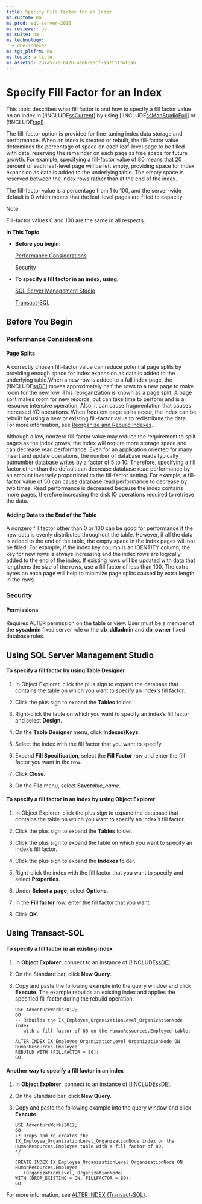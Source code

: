 ```yaml
---
title: Specify Fill Factor for an Index
ms.custom: na
ms.prod: sql-server-2016
ms.reviewer: na
ms.suite: na
ms.technology: 
  - dbe-indexes
ms.tgt_pltfrm: na
ms.topic: article
ms.assetid: 237a577e-b42b-4adb-90cf-aa7fb174f3ab
---
```

# Specify Fill Factor for an Index
  This topic describes what fill factor is and how to specify a fill factor value on an index in [!INCLUDE[ssCurrent](../../Topics/TopicNameContainA/includes/ssCurrent_md.md)] by using [!INCLUDE[ssManStudioFull](../../Topics/TopicNameContainA/includes/ssManStudioFull_md.md)] or [!INCLUDE[tsql](../../Topics/TopicNameContainA/includes/tsql_md.md)].  
  
 The fill-factor option is provided for fine-tuning index data storage and performance. When an index is created or rebuilt, the fill-factor value determines the percentage of space on each leaf-level page to be filled with data, reserving the remainder on each page as free space for future growth. For example, specifying a fill-factor value of 80 means that 20 percent of each leaf-level page will be left empty, providing space for index expansion as data is added to the underlying table. The empty space is reserved between the index rows rather than at the end of the index.  
  
 The fill-factor value is a percentage from 1 to 100, and the server-wide default is 0 which means that the leaf-level pages are filled to capacity.  
  
> [!NOTE]  
>  Fill-factor values 0 and 100 are the same in all respects.  
  
 **In This Topic**  
  
-   **Before you begin:**  
  
     [Performance Considerations](#Performance)  
  
     [Security](#Security)  
  
-   **To specify a fill factor in an index, using:**  
  
     [SQL Server Management Studio](#SSMSProcedure)  
  
     [Transact-SQL](#TsqlProcedure)  
  
##  <a name="BeforeYouBegin"></a> Before You Begin  
  
###  <a name="Performance"></a> Performance Considerations  
  
#### Page Splits  
 A correctly chosen fill-factor value can reduce potential page splits by providing enough space for index expansion as data is added to the underlying table.When a new row is added to a full index page, the [!INCLUDE[ssDE](../../Topics/TopicNameContainA/includes/ssDE_md.md)] moves approximately half the rows to a new page to make room for the new row. This reorganization is known as a page split. A page split makes room for new records, but can take time to perform and is a resource intensive operation. Also, it can cause fragmentation that causes increased I/O operations. When frequent page splits occur, the index can be rebuilt by using a new or existing fill-factor value to redistribute the data. For more information, see [Reorganize and Rebuild Indexes](../../Topics/TopicNameNotContainA/Reorganize-and-Rebuild-Indexes.md).  
  
 Although a low, nonzero fill-factor value may reduce the requirement to split pages as the index grows, the index will require more storage space and can decrease read performance. Even for an application oriented for many insert and update operations, the number of database reads typically outnumber database writes by a factor of 5 to 10. Therefore, specifying a fill factor other than the default can decrease database read performance by an amount inversely proportional to the fill-factor setting. For example, a fill-factor value of 50 can cause database read performance to decrease by two times. Read performance is decreased because the index contains more pages, therefore increasing the disk IO operations required to retrieve the data.  
  
#### Adding Data to the End of the Table  
 A nonzero fill factor other than 0 or 100 can be good for performance if the new data is evenly distributed throughout the table. However, if all the data is added to the end of the table, the empty space in the index pages will not be filled. For example, if the index key column is an IDENTITY column, the key for new rows is always increasing and the index rows are logically added to the end of the index. If existing rows will be updated with data that lengthens the size of the rows, use a fill factor of less than 100. The extra bytes on each page will help to minimize page splits caused by extra length in the rows.  
  
###  <a name="Security"></a> Security  
  
####  <a name="Permissions"></a> Permissions  
 Requires ALTER permission on the table or view. User must be a member of the **sysadmin** fixed server role or the **db_ddladmin** and **db_owner** fixed database roles.  
  
##  <a name="SSMSProcedure"></a> Using SQL Server Management Studio  
  
#### To specify a fill factor by using Table Designer  
  
1.  In Object Explorer, click the plus sign to expand the database that contains the table on which you want to specify an index’s fill factor.  
  
2.  Click the plus sign to expand the **Tables** folder.  
  
3.  Right-click the table on which you want to specify an index’s fill factor and select **Design**.  
  
4.  On the **Table Designer** menu, click **Indexes/Keys**.  
  
5.  Select the index with the fill factor that you want to specify.  
  
6.  Expand **Fill Specification**, select the **Fill Factor** row and enter the fill factor you want in the row.  
  
7.  Click **Close**.  
  
8.  On the **File** menu, select **Save***table_name*.  
  
#### To specify a fill factor in an index by using Object Explorer  
  
1.  In Object Explorer, click the plus sign to expand the database that contains the table on which you want to specify an index’s fill factor.  
  
2.  Click the plus sign to expand the **Tables** folder.  
  
3.  Click the plus sign to expand the table on which you want to specify an index’s fill factor.  
  
4.  Click the plus sign to expand the **Indexes** folder.  
  
5.  Right-click the index with the fill factor that you want to specify and select **Properties**.  
  
6.  Under **Select a page**, select **Options**.  
  
7.  In the **Fill factor** row, enter the fill factor that you want.  
  
8.  Click **OK**.  
  
##  <a name="TsqlProcedure"></a> Using Transact-SQL  
  
#### To specify a fill factor in an existing index  
  
1.  In **Object Explorer**, connect to an instance of [!INCLUDE[ssDE](../../Topics/TopicNameContainA/includes/ssDE_md.md)].  
  
2.  On the Standard bar, click **New Query**.  
  
3.  Copy and paste the following example into the query window and click **Execute**. The example rebuilds an existing index and applies the specified fill factor during the rebuild operation.  
  
    ```  
    USE AdventureWorks2012;  
    GO  
    -- Rebuilds the IX_Employee_OrganizationLevel_OrganizationNode index   
    -- with a fill factor of 80 on the HumanResources.Employee table.  
  
    ALTER INDEX IX_Employee_OrganizationLevel_OrganizationNode ON HumanResources.Employee  
    REBUILD WITH (FILLFACTOR = 80);   
    GO  
    ```  
  
#### Another way to specify a fill factor in an index  
  
1.  In **Object Explorer**, connect to an instance of [!INCLUDE[ssDE](../../Topics/TopicNameContainA/includes/ssDE_md.md)].  
  
2.  On the Standard bar, click **New Query**.  
  
3.  Copy and paste the following example into the query window and click **Execute**.  
  
    ```  
    USE AdventureWorks2012;  
    GO  
    /* Drops and re-creates the IX_Employee_OrganizationLevel_OrganizationNode index on the HumanResources.Employee table with a fill factor of 80.  
    */  
  
    CREATE INDEX IX_Employee_OrganizationLevel_OrganizationNode ON HumanResources.Employee  
       (OrganizationLevel, OrganizationNode)   
    WITH (DROP_EXISTING = ON, FILLFACTOR = 80);   
    GO  
    ```  
  
 For more information, see [ALTER INDEX &#40;Transact-SQL&#41;](../Topic/ALTER%20INDEX%20\(Transact-SQL\).md).  
  
  